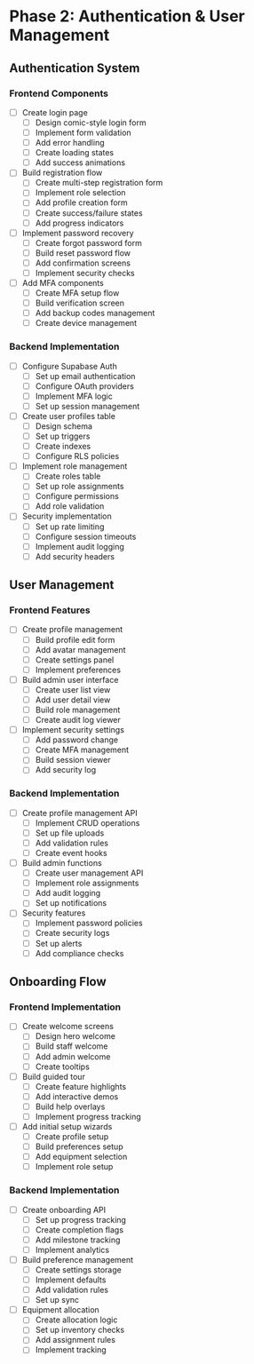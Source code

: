 # Phase 2: Authentication & User Management

## Authentication System

### Frontend Components
- [ ] Create login page
  - [ ] Design comic-style login form
  - [ ] Implement form validation
  - [ ] Add error handling
  - [ ] Create loading states
  - [ ] Add success animations
- [ ] Build registration flow
  - [ ] Create multi-step registration form
  - [ ] Implement role selection
  - [ ] Add profile creation form
  - [ ] Create success/failure states
  - [ ] Add progress indicators
- [ ] Implement password recovery
  - [ ] Create forgot password form
  - [ ] Build reset password flow
  - [ ] Add confirmation screens
  - [ ] Implement security checks
- [ ] Add MFA components
  - [ ] Create MFA setup flow
  - [ ] Build verification screen
  - [ ] Add backup codes management
  - [ ] Create device management

### Backend Implementation
- [ ] Configure Supabase Auth
  - [ ] Set up email authentication
  - [ ] Configure OAuth providers
  - [ ] Implement MFA logic
  - [ ] Set up session management
- [ ] Create user profiles table
  - [ ] Design schema
  - [ ] Set up triggers
  - [ ] Create indexes
  - [ ] Configure RLS policies
- [ ] Implement role management
  - [ ] Create roles table
  - [ ] Set up role assignments
  - [ ] Configure permissions
  - [ ] Add role validation
- [ ] Security implementation
  - [ ] Set up rate limiting
  - [ ] Configure session timeouts
  - [ ] Implement audit logging
  - [ ] Add security headers

## User Management

### Frontend Features
- [ ] Create profile management
  - [ ] Build profile edit form
  - [ ] Add avatar management
  - [ ] Create settings panel
  - [ ] Implement preferences
- [ ] Build admin user interface
  - [ ] Create user list view
  - [ ] Add user detail view
  - [ ] Build role management
  - [ ] Create audit log viewer
- [ ] Implement security settings
  - [ ] Add password change
  - [ ] Create MFA management
  - [ ] Build session viewer
  - [ ] Add security log

### Backend Implementation
- [ ] Create profile management API
  - [ ] Implement CRUD operations
  - [ ] Set up file uploads
  - [ ] Add validation rules
  - [ ] Create event hooks
- [ ] Build admin functions
  - [ ] Create user management API
  - [ ] Implement role assignments
  - [ ] Add audit logging
  - [ ] Set up notifications
- [ ] Security features
  - [ ] Implement password policies
  - [ ] Create security logs
  - [ ] Set up alerts
  - [ ] Add compliance checks

## Onboarding Flow

### Frontend Implementation
- [ ] Create welcome screens
  - [ ] Design hero welcome
  - [ ] Build staff welcome
  - [ ] Add admin welcome
  - [ ] Create tooltips
- [ ] Build guided tour
  - [ ] Create feature highlights
  - [ ] Add interactive demos
  - [ ] Build help overlays
  - [ ] Implement progress tracking
- [ ] Add initial setup wizards
  - [ ] Create profile setup
  - [ ] Build preferences setup
  - [ ] Add equipment selection
  - [ ] Implement role setup

### Backend Implementation
- [ ] Create onboarding API
  - [ ] Set up progress tracking
  - [ ] Create completion flags
  - [ ] Add milestone tracking
  - [ ] Implement analytics
- [ ] Build preference management
  - [ ] Create settings storage
  - [ ] Implement defaults
  - [ ] Add validation rules
  - [ ] Set up sync
- [ ] Equipment allocation
  - [ ] Create allocation logic
  - [ ] Set up inventory checks
  - [ ] Add assignment rules
  - [ ] Implement tracking 